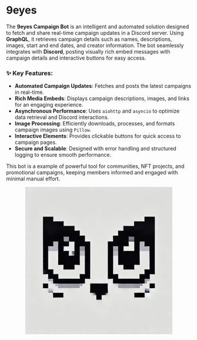 # 9eyes

The **9eyes Campaign Bot** is an intelligent and automated solution designed to fetch and share real-time campaign updates in a Discord server. Using **GraphQL**, it retrieves campaign details such as names, descriptions, images, start and end dates, and creator information. The bot seamlessly integrates with **Discord**, posting visually rich embed messages with campaign details and interactive buttons for easy access.

### ✨ Key Features:
- **Automated Campaign Updates**: Fetches and posts the latest campaigns in real-time.
- **Rich Media Embeds**: Displays campaign descriptions, images, and links for an engaging experience.
- **Asynchronous Performance**: Uses `aiohttp` and `asyncio` to optimize data retrieval and Discord interactions.
- **Image Processing**: Efficiently downloads, processes, and formats campaign images using `Pillow`.
- **Interactive Elements**: Provides clickable buttons for quick access to campaign pages.
- **Secure and Scalable**: Designed with error handling and structured logging to ensure smooth performance.

This bot is a example of powerful tool for communities, NFT projects, and promotional campaigns, keeping members informed and engaged with minimal manual effort.

<p align="center">
  <img src="cat_eyes_logo.png" width="400">
</p>